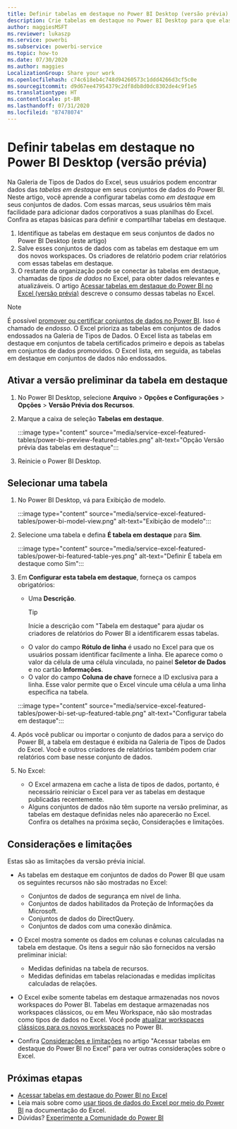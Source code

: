 ```yaml
---
title: Definir tabelas em destaque no Power BI Desktop (versão prévia)
description: Crie tabelas em destaque no Power BI Desktop para que elas sejam exibidas na Galeria de Tipos de Dados no Excel.
author: maggiesMSFT
ms.reviewer: lukaszp
ms.service: powerbi
ms.subservice: powerbi-service
ms.topic: how-to
ms.date: 07/30/2020
ms.author: maggies
LocalizationGroup: Share your work
ms.openlocfilehash: c74c618eb4c748d94260573c1ddd4266d3cf5c0e
ms.sourcegitcommit: d9d67ee47954379c2df8db8d0dc8302de4c9f1e5
ms.translationtype: HT
ms.contentlocale: pt-BR
ms.lasthandoff: 07/31/2020
ms.locfileid: "87478074"
---
```

# <a name="set-featured-tables-in-power-bi-desktop-preview"></a>Definir tabelas em destaque no Power BI Desktop (versão prévia)

Na Galeria de Tipos de Dados do Excel, seus usuários podem encontrar dados das *tabelas em destaque* em seus conjuntos de dados do Power BI. Neste artigo, você aprende a configurar tabelas como *em destaque* em seus conjuntos de dados. Com essas marcas, seus usuários têm mais facilidade para adicionar dados corporativos a suas planilhas do Excel. Confira as etapas básicas para definir e compartilhar tabelas em destaque.

1. Identifique as tabelas em destaque em seus conjuntos de dados no Power BI Desktop (este artigo)
1. Salve esses conjuntos de dados com as tabelas em destaque em um dos novos workspaces. Os criadores de relatório podem criar relatórios com essas tabelas em destaque. 
1. O restante da organização pode se conectar às tabelas em destaque, chamadas de *tipos de dados* no Excel, para obter dados relevantes e atualizáveis. O artigo [Acessar tabelas em destaque do Power BI no Excel (versão prévia)](service-excel-featured-tables.md) descreve o consumo dessas tabelas no Excel.

> [!NOTE]
> É possível [promover ou certificar conjuntos de dados no Power BI](../connect-data/service-datasets-promote.md). Isso é chamado de *endosso*. O Excel prioriza as tabelas em conjuntos de dados endossados na Galeria de Tipos de Dados. O Excel lista as tabelas em destaque em conjuntos de tabela certificados primeiro e depois as tabelas em conjuntos de dados promovidos. O Excel lista, em seguida, as tabelas em destaque em conjuntos de dados não endossados. 

## <a name="turn-on-the-featured-table-preview"></a>Ativar a versão preliminar da tabela em destaque

1. No Power BI Desktop, selecione **Arquivo** > **Opções e Configurações** > **Opções** > **Versão Prévia dos Recursos**.
2. Marque a caixa de seleção **Tabelas em destaque**.

    :::image type="content" source="media/service-excel-featured-tables/power-bi-preview-featured-tables.png" alt-text="Opção Versão prévia das tabelas em destaque":::

3. Reinicie o Power BI Desktop.

## <a name="select-a-table"></a>Selecionar uma tabela

1. No Power BI Desktop, vá para Exibição de modelo.

    :::image type="content" source="media/service-excel-featured-tables/power-bi-model-view.png" alt-text="Exibição de modelo":::
 
2. Selecione uma tabela e defina **É tabela em destaque** para **Sim**.

    :::image type="content" source="media/service-excel-featured-tables/power-bi-featured-table-yes.png" alt-text="Definir É tabela em destaque como Sim":::

4. Em **Configurar esta tabela em destaque**, forneça os campos obrigatórios:

    - Uma **Descrição**. 
        > [!TIP]
        > Inicie a descrição com "Tabela em destaque" para ajudar os criadores de relatórios do Power BI a identificarem essas tabelas.
    - O valor do campo **Rótulo de linha** é usado no Excel para que os usuários possam identificar facilmente a linha. Ele aparece como o valor da célula de uma célula vinculada, no painel **Seletor de Dados** e no cartão **Informações**. 
    - O valor do campo **Coluna de chave** fornece a ID exclusiva para a linha. Esse valor permite que o Excel vincule uma célula a uma linha específica na tabela.

    :::image type="content" source="media/service-excel-featured-tables/power-bi-set-up-featured-table.png" alt-text="Configurar tabela em destaque":::

1. Após você publicar ou importar o conjunto de dados para a serviço do Power BI, a tabela em destaque é exibida na Galeria de Tipos de Dados do Excel. Você e outros criadores de relatórios também podem criar relatórios com base nesse conjunto de dados.

1. No Excel: 
    - O Excel armazena em cache a lista de tipos de dados, portanto, é necessário reiniciar o Excel para ver as tabelas em destaque publicadas recentemente.
    - Alguns conjuntos de dados não têm suporte na versão preliminar, as tabelas em destaque definidas neles não aparecerão no Excel. Confira os detalhes na próxima seção, Considerações e limitações.

## <a name="considerations-and-limitations"></a>Considerações e limitações

Estas são as limitações da versão prévia inicial.

- As tabelas em destaque em conjuntos de dados do Power BI que usam os seguintes recursos não são mostradas no Excel: 

    - Conjuntos de dados de segurança em nível de linha.
    - Conjuntos de dados habilitados da Proteção de Informações da Microsoft.
    - Conjuntos de dados do DirectQuery.
    - Conjuntos de dados com uma conexão dinâmica.

- O Excel mostra somente os dados em colunas e colunas calculadas na tabela em destaque. Os itens a seguir não são fornecidos na versão preliminar inicial:

    - Medidas definidas na tabela de recursos.
    - Medidas definidas em tabelas relacionadas e medidas implícitas calculadas de relações.

- O Excel exibe somente tabelas em destaque armazenadas nos novos workspaces do Power BI. Tabelas em destaque armazenadas nos workspaces clássicos, ou em Meu Workspace, não são mostradas como tipos de dados no Excel. Você pode [atualizar workspaces clássicos para os novos workspaces](service-upgrade-workspaces.md) no Power BI.
- Confira [Considerações e limitações](service-excel-featured-tables.md#considerations-and-limitations) no artigo "Acessar tabelas em destaque do Power BI no Excel" para ver outras considerações sobre o Excel.

## <a name="next-steps"></a>Próximas etapas

- [Acessar tabelas em destaque do Power BI no Excel](service-excel-featured-tables.md)
- Leia mais sobre como [usar tipos de dados do Excel por meio do Power BI](https://support.office.com/article/use-excel-data-types-from-power-bi-preview-cd8938ce-f963-444d-b82a-7140848241e9) na documentação do Excel.
- Dúvidas? [Experimente a Comunidade do Power BI](https://community.powerbi.com/)

